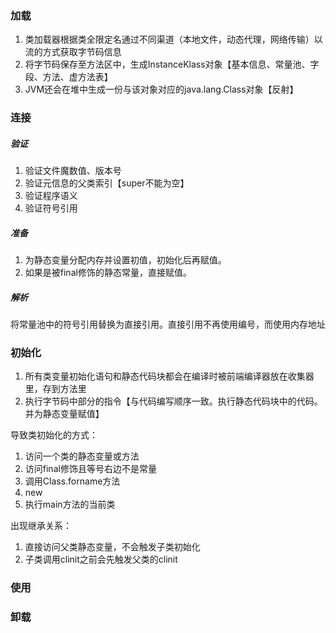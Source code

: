 ### 加载

1. 类加载器根据类全限定名通过不同渠道（本地文件，动态代理，网络传输）以流的方式获取字节码信息
2. 将字节码保存至方法区中，生成InstanceKlass对象【基本信息、常量池、字段、方法、虚方法表】
3. JVM还会在堆中生成一份与该对象对应的java.lang.Class对象【反射】

### 连接

##### 验证

1. 验证文件魔数值、版本号
2. 验证元信息的父类索引【super不能为空】
3. 验证程序语义
4. 验证符号引用

##### 准备

1. 为静态变量分配内存并设置初值，初始化后再赋值。
2. 如果是被final修饰的静态常量，直接赋值。

##### 解析

将常量池中的符号引用替换为直接引用。直接引用不再使用编号，而使用内存地址

### 初始化
1. 所有类变量初始化语句和静态代码块都会在编译时被前端编译器放在收集器里，存到<clinit>方法里
2.  执行字节码中<clinit>部分的指令【与代码编写顺序一致。执行静态代码块中的代码。并为静态变量赋值】

导致类初始化的方式：
1. 访问一个类的静态变量或方法
2. 访问final修饰且等号右边不是常量
3. 调用Class.forname方法
4. new
5. 执行main方法的当前类

出现继承关系：
1. 直接访问父类静态变量，不会触发子类初始化
2. 子类调用clinit之前会先触发父类的clinit
### 使用

### 卸载